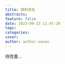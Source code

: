```yaml
---
title: 随机命名
abstracts: 
feature: false
date: 2023-09-23 11:47:20
tags: 
categories: 
cover: 
author: author-seven
---
```


待完善...
